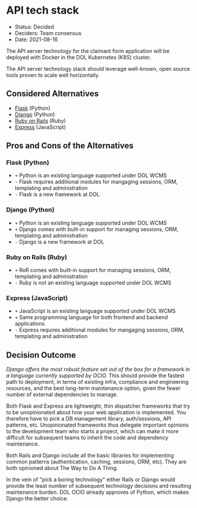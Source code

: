 # API tech stack

* Status: Decided
* Deciders: Team consensus
* Date: 2021-08-16

The API server technology for the claimant form application will be deployed with Docker in the DOL Kubernetes (K8S) cluster.

The API server technology stack should leverage well-known, open source tools proven to scale well horizontally.

## Considered Alternatives

* [Flask](https://palletsprojects.com/p/flask/) (Python)
* [Django](https://www.djangoproject.com/) (Python)
* [Ruby on Rails](https://rubyonrails.org/) (Ruby)
* [Express](https://expressjs.com/) (JavaScript)

## Pros and Cons of the Alternatives

### Flask (Python)

* `+` Python is an existing language supported under DOL WCMS
* `-` Flask requires additional modules for mangaging sessions, ORM, templating and administration
* `-` Flask is a new framework at DOL

### Django (Python)

* `+` Python is an existing language supported under DOL WCMS
* `+` Django comes with built-in support for managing sessions, ORM, templating and administration
* `-` Django is a new framework at DOL

### Ruby on Rails (Ruby)

* `+` RoR comes with built-in support for managing sessions, ORM, templating and administration
* `-` Ruby is not an existing language supported under DOL WCMS

### Express (JavaScript)

* `+` JavaScript is an existing language supported under DOL WCMS
* `+` Same programming language for both frontend and backend applications
* `-` Express requires additional modules for mangaging sessions, ORM, templating and administration

## Decision Outcome

*Django offers the most robust feature set out of the box for a framework in a language currently supported by OCIO.*
This should provide the fastest path to deployment, in terms of existing infra, compliance and engineering resources,
and the best long-term maintenance option, given the fewer number of external dependencies to manage.

Both Flask and Express are lightweight, thin dispatcher frameworks that try to be unopinionated about how your web application
is implemented. You therefore have to pick a DB management library, auth/sessions, API patterns, etc. Unopinionated frameworks thus delegate
important opinions to the development team who starts a project, which can make it more difficult for subsequent teams to
inherit the code and dependency maintenance.

Both Rails and Django include all the basic libraries for implementing common patterns (authentication, caching, sessions,
ORM, etc). They are both opinioned about The Way to Do A Thing.

In the vein of "pick a boring technology" either Rails or Django would provide the least number of subsequent technology decisions
and resulting maintenance burden. DOL OCIO already approves of Python, which makes Django the better choice.
